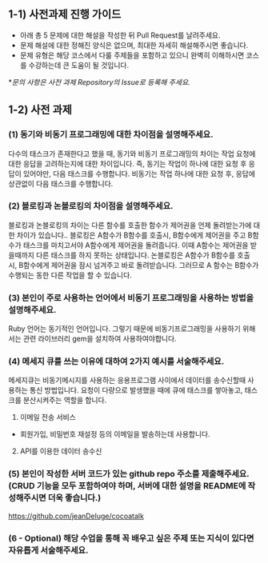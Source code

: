 ## 1-1) 사전과제 진행 가이드

- 아래 총 5 문제에 대한 해설을 작성한 뒤 Pull Request를 날려주세요.
- 문제 해설에 대한 정해진 양식은 없으며, 최대한 자세히 해설해주시면 좋습니다.
- 문제 유형은 해당 코스에서 다룰 주제들을 포함하고 있으니 완벽히 이해하시면 코스를 수강하는데 큰 도움이 될 것입니다.

**문의 사항은 사전 과제 Repository의 Issue로 등록해 주세요.*
  


## 1-2) 사전 과제

### (1) 동기와 비동기 프로그래밍에 대한 차이점을 설명해주세요.

다수의 태스크가 존재한다고 했을 때,
동기와 비동기 프로그래밍의 차이는 작업 요청에 대한 응답을 고려하는지에 대한 차이입니다.
즉, 동기는 작업이 하나에 대한 요청 후 응답이 있어야만, 다음 태스크를 수행합니다.
비동기는 작업 하나에 대한 요청 후, 응답에 상관없이 다음 태스크를 수행합니다.

### (2) 블로킹과 논블로킹의 차이점을 설명해주세요.

블로킹과 논블로킹의 차이는 다른 함수를 호출한 함수가 제어권을 언제 돌려받는가에 대한 차이가 있습니다..
블로킹은 A함수가 B함수를 호출시, B함수에게 제어권을 주고 B함수가 태스크를 마치고서야 A함수에게 제어권을 돌려줍니다. 이때 A함수는 제어권을 받을때까지 다른 태스크를 하지 못하는 상태입니다.
논블로킹은 A함수가 B함수를 호출 시, B함수에게 제어권을 잠시 넘겨주고 바로 돌려받습니다. 그러므로 A 함수는 B함수가 수행되는 동한 다른 작업을 할 수 있습니다.

### (3) 본인이 주로 사용하는 언어에서 비동기 프로그래밍을 사용하는 방법을 설명해주세요.

Ruby 언어는 동기적인 언어입니다. 그렇기 때문에 비동기프로그래밍을 사용하기 위해서는
관련 라이브러리 gem을 설치하여 사용하여야합니다.

### (4) 메세지 큐를 쓰는 이유에 대하여 2가지 예시를 서술해주세요.

메세지큐는 비동기메시지를 사용하는 응용프로그램 사이에서 데이터를 송수신할때 사용하는 통신 방법입니다.
요청이 다량으로 발생했을 때에 큐에 태스크를 쌓아놓고, 태스크를 분산시켜주는 역할을 합니다.

1. 이메일 전송 서비스 
 - 회원가입, 비밀번호 재설정 등의 이메일을 발송하는데 사용합니다.
2. API를 이용한 데이터 송수신

### (5) 본인이 작성한 서버 코드가 있는 github repo 주소를 제출해주세요. (CRUD 기능을 모두 포함하여야 하며, 서버에 대한 설명을 README에 작성해주시면 더욱 좋습니다.) 

https://github.com/jeanDeluge/cocoatalk 

### (6 - Optional) 해당 수업을 통해 꼭 배우고 싶은 주제 또는 지식이 있다면 자유롭게 서술해주세요.